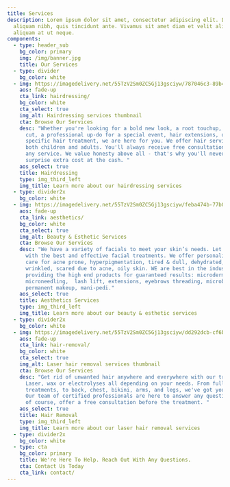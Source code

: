 ```yaml
---
title: Services
description: Lorem ipsum dolor sit amet, consectetur adipiscing elit. Duis at
  aliquam nibh, quis tincidunt ante. Vivamus sit amet diam et velit aliquam
  aliquam at ut neque.
components:
  - type: header_sub
    bg_color: primary
    img: /img/banner.jpg
    title: Our Services
  - type: divider
    bg_color: white
  - img: https://imagedelivery.net/55TzV2Sm0ZC5Gj13gsciyw/787046c3-89b4-4eb2-f7c8-19cbe544fc00/Square400px
    aos: fade-up
    cta_link: hairdressing/
    bg_color: white
    cta_select: true
    img_alt: Hairdressing services thumbnail
    cta: Browse Our Services
    desc: "Whether you're looking for a bold new look, a root touchup, a maintenance
      cut, a professional up-do for a special event, hair extensions, or a
      specific hair treatment, we are here for you. We offer hair services for
      both children and adults. You'll always receive free consultation before
      any service. We value honesty above all - that's why you'll never get a
      surprise extra cost at the cash. "
    aos_select: true
    title: Hairdressing
    type: img_third_left
    img_title: Learn more about our hairdressing services
  - type: divider2x
    bg_color: white
  - img: https://imagedelivery.net/55TzV2Sm0ZC5Gj13gsciyw/feba474b-77b0-4a11-55b4-50345bdc1000/Square400px
    aos: fade-up
    cta_link: aesthetics/
    bg_color: white
    cta_select: true
    img_alt: Beauty & Esthetic Services
    cta: Browse Our Services
    desc: "We have a variety of facials to meet your skin’s needs. Let us advise you
      with the best and effective facial treatments. We offer personalized skin
      care for acne prone, hyperpigmentation, tired & dull, dehydrated,
      wrinkled, scared due to acne, oily skin. WE are best in the industry by
      providing the high end products for guaranteed results: microdermabrasion,
      microneedling,  lash lift, extensions, eyebrows threading, microblading,
      permanent makeup, mani-pedi."
    aos_select: true
    title: Aesthetics Services
    type: img_third_left
    img_title: Learn more about our beauty & esthetic services
  - type: divider2x
    bg_color: white
  - img: https://imagedelivery.net/55TzV2Sm0ZC5Gj13gsciyw/dd292dcb-cf6b-4873-6ab4-b124fe63e300/Square400px
    aos: fade-up
    cta_link: hair-removal/
    bg_color: white
    cta_select: true
    img_alt: Laser hair removal services thumbnail
    cta: Browse Our Services
    desc: "Get rid of unwanted hair anywhere and everywhere with our treatments.
      Laser, wax or electrolyses all depending on your needs. From full facial
      treatments, to back, chest, bikini, arms, and legs, we've got you covered.
      Our team of certified professionals are here to answer any questions and
      of course, offer a free consultation before the treatment. "
    aos_select: true
    title: Hair Removal
    type: img_third_left
    img_title: Learn more about our laser hair removal services
  - type: divider2x
    bg_color: white
  - type: cta
    bg_color: primary
    title: We're Here To Help. Reach Out With Any Questions.
    cta: Contact Us Today
    cta_link: contact/
---
```

